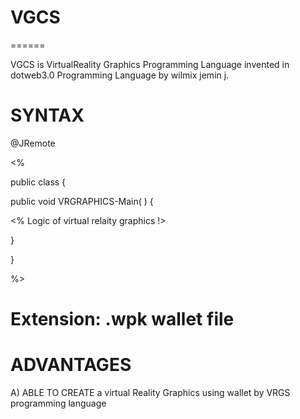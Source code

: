 # VGCS
======

VGCS   is    VirtualReality  Graphics   Programming   Language    invented   in  dotweb3.0  Programming Language  by  wilmix   jemin  j.



SYNTAX
======


<VRGRAPHICS>
@JRemote


<%


public class   <classname> {


  public void  VRGRAPHICS-Main( )
{

<%  Logic   of  virtual  relaity  graphics  !>
 
}

}



%>


</VRGRAPHICS>


Extension: .wpk  wallet  file
==========


ADVANTAGES
==========

A)  ABLE   TO  CREATE   a    virtual  Reality   Graphics  using   wallet by  VRGS  programming  language 




